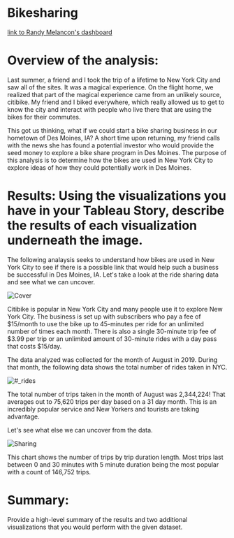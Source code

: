 # Bikesharing

[link to Randy Melancon's dashboard](https://public.tableau.com/app/profile/randy.l.melancon/viz/Challenge_work/ChallengeStory?publish=yes)

# Overview of the analysis: 
Last summer, a friend and I took the trip of a lifetime to New York City and saw all of the sites.  It was a magical experience.  On the flight home, we realized that part of the magical experience came from an unlikely source, citibike.  My friend and I biked everywhere, which really allowed us to get to know the city and interact with people who live there that are using the bikes for their commutes.  

This got us thinking, what if we could start a bike sharing business in our hometown of Des Moines, IA?  A short time upon returning, my friend calls with the news she has found a potential investor who would provide the seed money to explore a bike share program in Des Moines.  The purpose of this analysis is to determine how the bikes are used in New York City to explore ideas of how they could potentially work in Des Moines.  

# Results: Using the visualizations you have in your Tableau Story, describe the results of each visualization underneath the image.

The following analaysis seeks to understand how bikes are used in New York City to see if there is a possible link that would help such a business be successful in Des Moines, IA.  Let's take a look at the ride sharing data and see what we can uncover.

![Cover](https://user-images.githubusercontent.com/107599510/194689272-beb43d40-8695-49f0-b2f8-69d232b2cb22.png)

Citibike is popular in New York City and many people use it to explore New York City.  The business is set up with subscribers who pay a fee of $15/month to use the bike up to 45-minutes per ride for an unlimited number of times each month.  There is also a single 30-minute trip fee of $3.99 per trip or an unlimited amount of 30-minute rides with a day pass that costs $15/day.  

The data analyzed was collected for the month of August in 2019.  During that month, the following data shows the total number of rides taken in NYC.

![#_rides](https://user-images.githubusercontent.com/107599510/194689658-633ccece-ebdb-4933-b8f7-6c894a6719ba.png)

The total number of trips taken in the month of August was 2,344,224!  That averages out to 75,620 trips per day based on a 31 day month.  This is an incredibly popular service and New Yorkers and tourists are taking advantage.  

Let's see what else we can uncover from the data.

![Sharing](https://user-images.githubusercontent.com/107599510/194690347-ac35c15b-2d7e-4fe7-a215-d5d32504bfc6.png)

This chart shows the number of trips by trip duration length.  Most trips last between 0 and 30 minutes with 5 minute duration being the most popular with a count of 146,752 trips.


# Summary: 
Provide a high-level summary of the results and two additional visualizations that you would perform with the given dataset.
